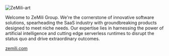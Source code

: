 
![ZeMili-art](https://github.com/zemili-group/.github/assets/65465380/de1ab628-1b01-4334-91c3-1098dd114b2f)

<!--- ![ZeMili-art](https://github.com/zemili-group/.github/assets/65465380/d35589eb-b6a3-4771-8536-8303c10c4403) -->
<!--- ![ZeMili-art](https://github.com/zemili-group/.github/assets/65465380/95318606-0996-4b3f-91b5-334f5f6208cb) -->
<!-- ![LinkedIn Cover Photo](https://github.com/zemili-group/.github/assets/65465380/520d35aa-c853-4ce7-a58e-0ed2e017b6b0) -->

Welcome to ZeMili Group. We're the cornerstone of innovative software solutions, spearheading the SaaS industry with groundbreaking products designed to meet niche needs. Our expertise lies in harnessing the power of artificial intelligence and cutting edge serverless runtimes to disrupt the status quo and drive extraordinary outcomes.

[zemili.com](https://zemili.com)
